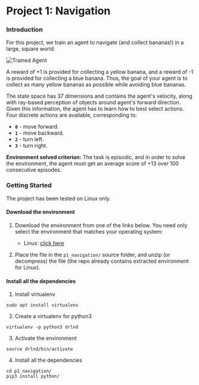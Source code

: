 [//]: # (Image References)

[image1]: https://user-images.githubusercontent.com/10624937/42135619-d90f2f28-7d12-11e8-8823-82b970a54d7e.gif "Trained Agent"

# Project 1: Navigation

### Introduction

For this project, we train an agent to navigate (and collect bananas!) in a large, square world.  

![Trained Agent][image1]

A reward of +1 is provided for collecting a yellow banana, and a reward of -1 is provided for collecting a blue banana.  Thus, the goal of your agent is to collect as many yellow bananas as possible while avoiding blue bananas.  

The state space has 37 dimensions and contains the agent's velocity, along with ray-based perception of objects around agent's forward direction.  Given this information, the agent has to learn how to best select actions.  Four discrete actions are available, corresponding to:
- **`0`** - move forward.
- **`1`** - move backward.
- **`2`** - turn left.
- **`3`** - turn right.

**Environment solved criterion:** The task is episodic, and in order to solve the environment, the agent must get an average score of +13 over 100 consecutive episodes.

### Getting Started
The project has been tested on Linux only.

#### Download the environment
1. Download the environment from one of the links below.  You need only select the environment that matches your operating system:
    - Linux: [click here](https://s3-us-west-1.amazonaws.com/udacity-drlnd/P1/Banana/Banana_Linux.zip)

2. Place the file in the `p1_navigation/` source folder, and unzip (or decompress) the file (the repo already contains extracted environment for Linux).

#### Install all the dependencies
1. Install virtualenv
```
sudo apt install virtualenv
```
2. Create a virtualenv for python3
```
virtualenv -p python3 drlnd
```
3. Activate the environment
```
source drlnd/bin/activate
```
4. Install all the dependencies
```
cd p1_navigation/
pip3 install python/
```
